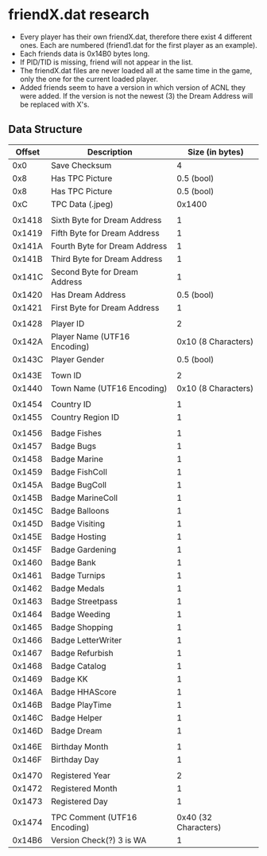 # friendX.dat research

- Every player has their own friendX.dat, therefore there exist 4 different ones. Each are numbered (friend1.dat for the first player as an example).
- Each friends data is 0x14B0 bytes long.
- If PID/TID is missing, friend will not appear in the list.
- The friendX.dat files are never loaded all at the same time in the game, only the one for the current loaded player.
- Added friends seem to have a version in which version of ACNL they were added. If the version is not the newest (3) the Dream Address will be replaced with X's.

## Data Structure
| Offset    | Description                    | Size (in bytes)       |
| --------- | ------------------------------ | --------------------- |
| 0x0       | Save Checksum                  | 4                     |
| 0x8       | Has TPC Picture                | 0.5 (bool)            |
| 0x8       | Has TPC Picture                | 0.5 (bool)            |
| 0xC       | TPC Data (.jpeg)               | 0x1400                | 
|           |                                |                       | 
| 0x1418    | Sixth Byte for Dream Address   | 1                     | 
| 0x1419    | Fifth Byte for Dream Address   | 1                     | 
| 0x141A    | Fourth Byte for Dream Address  | 1                     | 
| 0x141B    | Third Byte for Dream Address   | 1                     | 
| 0x141C    | Second Byte for Dream Address  | 1                     | 
| 0x1420    | Has Dream Address              | 0.5 (bool)            | 
| 0x1421    | First Byte for Dream Address   | 1                     | 
|           |                                |                       | 
| 0x1428    | Player ID                      | 2                     | 
| 0x142A    | Player Name (UTF16 Encoding)   | 0x10 (8 Characters)   | 
| 0x143C    | Player Gender                  | 0.5 (bool)            | 
|           |                                |                       | 
| 0x143E    | Town ID                        | 2                     | 
| 0x1440    | Town Name (UTF16 Encoding)     | 0x10 (8 Characters)   | 
|           |                                |                       | 
| 0x1454    | Country ID                     | 1                     | 
| 0x1455    | Country Region ID              | 1                     | 
|           |                                |                       | 
| 0x1456    | Badge Fishes                   | 1                     | 
| 0x1457    | Badge Bugs                     | 1                     | 
| 0x1458    | Badge Marine                   | 1                     | 
| 0x1459    | Badge FishColl                 | 1                     | 
| 0x145A    | Badge BugColl                  | 1                     | 
| 0x145B    | Badge MarineColl               | 1                     | 
| 0x145C    | Badge Balloons                 | 1                     | 
| 0x145D    | Badge Visiting                 | 1                     | 
| 0x145E    | Badge Hosting                  | 1                     | 
| 0x145F    | Badge Gardening                | 1                     | 
| 0x1460    | Badge Bank                     | 1                     | 
| 0x1461    | Badge Turnips                  | 1                     | 
| 0x1462    | Badge Medals                   | 1                     | 
| 0x1463    | Badge Streetpass               | 1                     | 
| 0x1464    | Badge Weeding                  | 1                     | 
| 0x1465    | Badge Shopping                 | 1                     | 
| 0x1466    | Badge LetterWriter             | 1                     | 
| 0x1467    | Badge Refurbish                | 1                     | 
| 0x1468    | Badge Catalog                  | 1                     | 
| 0x1469    | Badge KK                       | 1                     | 
| 0x146A    | Badge HHAScore                 | 1                     | 
| 0x146B    | Badge PlayTime                 | 1                     |
| 0x146C    | Badge Helper                   | 1                     | 
| 0x146D    | Badge Dream                    | 1                     | 
|           |                                |                       | 
| 0x146E    | Birthday Month                 | 1                     | 
| 0x146F    | Birthday Day                   | 1                     | 
|           |                                |                       | 
| 0x1470    | Registered Year                | 2                     | 
| 0x1472    | Registered Month               | 1                     | 
| 0x1473    | Registered Day                 | 1                     | 
|           |                                |                       | 
| 0x1474    | TPC Comment (UTF16 Encoding)   | 0x40 (32 Characters)  | 
| 0x14B6    | Version Check(?) 3 is WA       | 1                     | 
